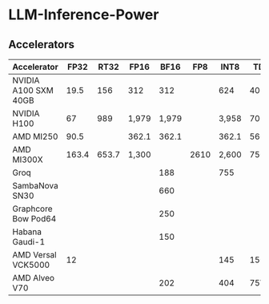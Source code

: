 # LLM-Inference-Power

## Accelerators
|Accelerator         | FP32 | RT32 | FP16 | BF16 | FP8 | INT8 | TDP  |
|--------------------|------|------|------|------|-----|------|------|
|NVIDIA A100 SXM 40GB| 19.5 |  156 |  312 |  312 |     |  624 | 400W |
|NVIDIA H100         |   67 |  989 | 1,979| 1,979|     | 3,958| 700W |
|AMD MI250           | 90.5 |      | 362.1| 362.1|     | 362.1| 560W |
|AMD MI300X          | 163.4|653.7 | 1,300|      | 2610| 2,600| 750W |
|Groq                |      |      |      |  188 |     |  755 |      |
|SambaNova SN30      |      |      |      |  660 |     |      |      |
|Graphcore Bow Pod64 |      |      |      |  250 |     |      |      |
|Habana Gaudi-1      |      |      |      |  150 |     |      |      |
|AMD Versal VCK5000  |  12  |      |      |      |     |  145 | 150W |
|AMD Alveo V70       |      |      |      |  202 |     |  404 |  75W |
